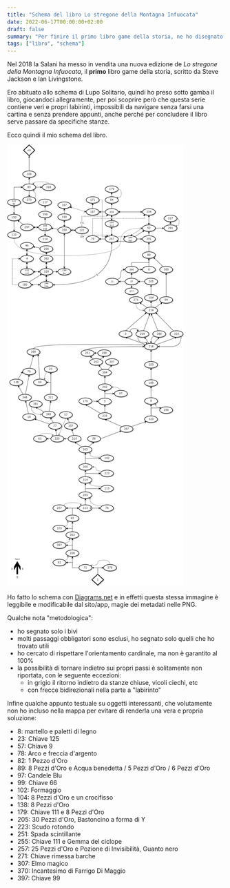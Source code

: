 ```yaml
---
title: "Schema del libro Lo stregone della Montagna Infuocata"
date: 2022-06-17T00:00:00+02:00
draft: false
summary: "Per finire il primo libro game della storia, ne ho disegnato il diagramma di flusso."
tags: ["libro", "schema"]
---
```


Nel 2018 la Salani ha messo in vendita una nuova edizione de _Lo stregone della Montagna Infuocata_,
il **primo** libro game della storia, scritto da Steve Jackson e Ian Livingstone.

Ero abituato allo schema di Lupo Solitario,
quindi ho preso sotto gamba il libro, giocandoci allegramente,
per poi scoprire però che questa serie contiene veri e propri labirinti,
impossibili da navigare senza farsi una cartina e senza prendere appunti,
anche perché per concludere il libro serve passare da specifiche stanze.

Ecco quindi il mio schema del libro.

![Schema de Lo stregone della Montagna Infuocata](/images/stregone-montagna-infuocata.png)

Ho fatto lo schema con [Diagrams.net](http://apps.diagrams.net/)
e in effetti questa stessa immagine è leggibile e modificabile dal sito/app,
magie dei metadati nelle PNG.

Qualche nota "metodologica":

- ho segnato solo i bivi
- molti passaggi obbligatori sono esclusi, ho segnato solo quelli che ho trovato utili
- ho cercato di rispettare l'orientamento cardinale, ma non è garantito al 100%
- la possibilità di tornare indietro sui propri passi è solitamente non riportata, con le seguente eccezioni:
	- in grigio il ritorno indietro da stanze chiuse, vicoli ciechi, etc
	- con frecce bidirezionali nella parte a "labirinto"

Infine qualche appunto testuale su oggetti interessanti,
che volutamente non ho incluso nella mappa per evitare di renderla una vera e propria soluzione:

- 8: martello e paletti di legno
- 23: Chiave 125
- 57: Chiave 9
- 78: Arco e freccia d'argento
- 82: 1 Pezzo d'Oro
- 89: 8 Pezzi d'Oro e Acqua benedetta / 5 Pezzi d'Oro / 6 Pezzi d'Oro
- 97: Candele Blu
- 99: Chiave 66
- 102: Formaggio
- 104: 8 Pezzi d'Oro e un crocifisso
- 138: 8 Pezzi d'Oro
- 179: Chiave 111 e 8 Pezzi d'Oro
- 205: 30 Pezzi d'Oro, Bastoncino a forma di Y
- 223: Scudo rotondo
- 251: Spada scintillante
- 255: Chiave 111 e Gemma del ciclope
- 257: 25 Pezzi d'Oro e Pozione di Invisibilità, Guanto nero
- 271: Chiave rimessa barche
- 307: Elmo magico
- 370: Incantesimo di Farrigo Di Maggio
- 397: Chiave 99



